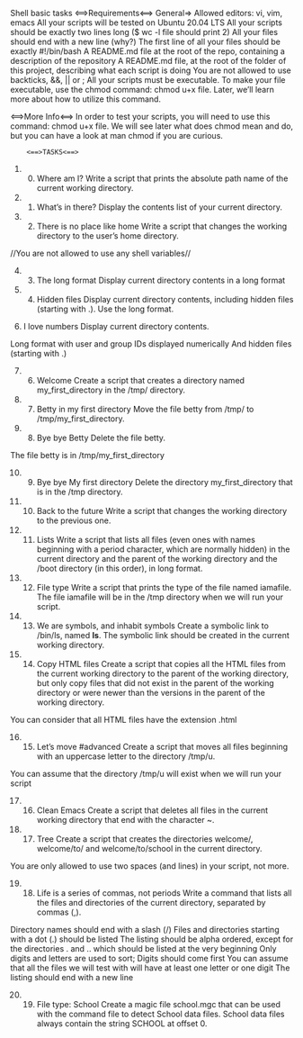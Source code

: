 Shell basic tasks
<==>Requirements<==>
General=>
Allowed editors: vi, vim, emacs
All your scripts will be tested on Ubuntu 20.04 LTS
All your scripts should be exactly two lines long ($ wc -l file should print 2)
All your files should end with a new line (why?)
The first line of all your files should be exactly #!/bin/bash
A README.md file at the root of the repo, containing a description of the repository
A README.md file, at the root of the folder of this project, describing what each script is doing
You are not allowed to use backticks, &&, || or ;
All your scripts must be executable. To make your file executable, use the chmod command: chmod u+x file. Later, we’ll learn more about how to utilize this command.

<==>More Info<==>
In order to test your scripts, you will need to use this command: chmod u+x file. We will see later what does chmod mean and do, but you can have a look at man chmod if you are curious.

		<==>TASKS<==>
1. 0. Where am I?
Write a script that prints the absolute path name of the current working directory.

2. 1. What’s in there?
Display the contents list of your current directory.

3. 2. There is no place like home
Write a script that changes the working directory to the user’s home directory.

//You are not allowed to use any shell variables//

4. 3. The long format
Display current directory contents in a long format

5. 4. Hidden files
Display current directory contents, including hidden files (starting with .). Use the long format.

6.  I love numbers
Display current directory contents.

Long format
with user and group IDs displayed numerically
And hidden files (starting with .)

7. 6. Welcome
Create a script that creates a directory named my_first_directory in the /tmp/ directory.

8. 7. Betty in my first directory
 Move the file betty from /tmp/ to /tmp/my_first_directory.

9. 8. Bye bye Betty
Delete the file betty.

The file betty is in /tmp/my_first_directory

10. 9. Bye bye My first directory
Delete the directory my_first_directory that is in the /tmp directory.

11. 10. Back to the future
Write a script that changes the working directory to the previous one.

12. 11. Lists
Write a script that lists all files (even ones with names beginning with a period character, which are normally hidden) in the current directory and the parent of the working directory and the /boot directory (in this order), in long format.

13. 12. File type
Write a script that prints the type of the file named iamafile. The file iamafile will be in the /tmp directory when we will run your script.

14. 13. We are symbols, and inhabit symbols
Create a symbolic link to /bin/ls, named __ls__. The symbolic link should be created in the current working directory.

15. 14. Copy HTML files
Create a script that copies all the HTML files from the current working directory to the parent of the working directory, but only copy files that did not exist in the parent of the working directory or were newer than the versions in the parent of the working directory.

You can consider that all HTML files have the extension .html

16. 15. Let’s move
#advanced
Create a script that moves all files beginning with an uppercase letter to the directory /tmp/u.

You can assume that the directory /tmp/u will exist when we will run your script

17. 16. Clean Emacs
Create a script that deletes all files in the current working directory that end with the character ~.

18. 17. Tree
Create a script that creates the directories welcome/, welcome/to/ and welcome/to/school in the current directory.

You are only allowed to use two spaces (and lines) in your script, not more.

19. 18. Life is a series of commas, not periods
Write a command that lists all the files and directories of the current directory, separated by commas (,).

Directory names should end with a slash (/)
Files and directories starting with a dot (.) should be listed
The listing should be alpha ordered, except for the directories . and .. which should be listed at the very beginning
Only digits and letters are used to sort; Digits should come first
You can assume that all the files we will test with will have at least one letter or one digit
The listing should end with a new line

20. 19. File type: School
Create a magic file school.mgc that can be used with the command file to detect School data files. School data files always contain the string SCHOOL at offset 0.
